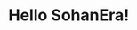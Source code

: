 <!DOCTYPE html>
<html>
<head>
	<title>hello Sohan era</title>
</head>
<body>
	<h1>Hello SohanEra!</h1>
</body>
</html>
